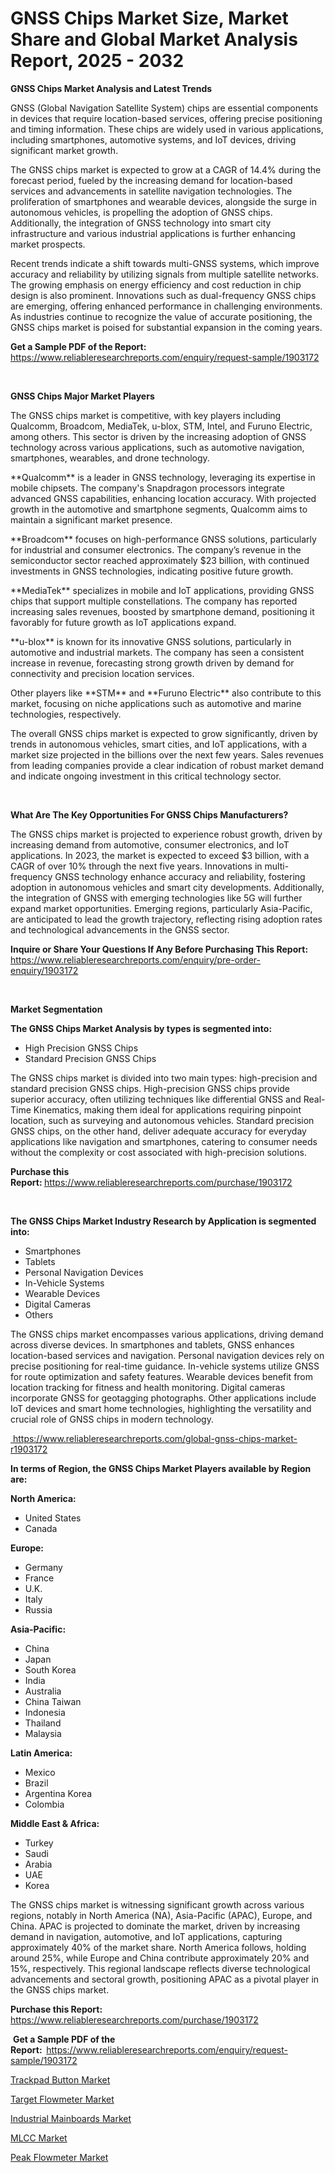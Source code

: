 <p><h1>GNSS Chips Market Size, Market Share and Global Market Analysis Report, 2025 - 2032</h1></p><p><strong>GNSS Chips Market Analysis and Latest Trends</strong></p>
<p><p>GNSS (Global Navigation Satellite System) chips are essential components in devices that require location-based services, offering precise positioning and timing information. These chips are widely used in various applications, including smartphones, automotive systems, and IoT devices, driving significant market growth.</p><p>The GNSS chips market is expected to grow at a CAGR of 14.4% during the forecast period, fueled by the increasing demand for location-based services and advancements in satellite navigation technologies. The proliferation of smartphones and wearable devices, alongside the surge in autonomous vehicles, is propelling the adoption of GNSS chips. Additionally, the integration of GNSS technology into smart city infrastructure and various industrial applications is further enhancing market prospects.</p><p>Recent trends indicate a shift towards multi-GNSS systems, which improve accuracy and reliability by utilizing signals from multiple satellite networks. The growing emphasis on energy efficiency and cost reduction in chip design is also prominent. Innovations such as dual-frequency GNSS chips are emerging, offering enhanced performance in challenging environments. As industries continue to recognize the value of accurate positioning, the GNSS chips market is poised for substantial expansion in the coming years.</p></p>
<p><strong>Get a Sample PDF of the Report:&nbsp;</strong> <a href="https://www.reliableresearchreports.com/enquiry/request-sample/1903172?utm_campaign=113&utm_medium=2&utm_source=Github&utm_content=ia&utm_term=06042025&utm_id=gnss-chips">https://www.reliableresearchreports.com/enquiry/request-sample/1903172</a></p>
<p>&nbsp;</p>
<p><strong>GNSS Chips Major Market Players</strong></p>
<p><p>The GNSS chips market is competitive, with key players including Qualcomm, Broadcom, MediaTek, u-blox, STM, Intel, and Furuno Electric, among others. This sector is driven by the increasing adoption of GNSS technology across various applications, such as automotive navigation, smartphones, wearables, and drone technology.</p><p>**Qualcomm** is a leader in GNSS technology, leveraging its expertise in mobile chipsets. The company's Snapdragon processors integrate advanced GNSS capabilities, enhancing location accuracy. With projected growth in the automotive and smartphone segments, Qualcomm aims to maintain a significant market presence.</p><p>**Broadcom** focuses on high-performance GNSS solutions, particularly for industrial and consumer electronics. The company’s revenue in the semiconductor sector reached approximately $23 billion, with continued investments in GNSS technologies, indicating positive future growth.</p><p>**MediaTek** specializes in mobile and IoT applications, providing GNSS chips that support multiple constellations. The company has reported increasing sales revenues, boosted by smartphone demand, positioning it favorably for future growth as IoT applications expand.</p><p>**u-blox** is known for its innovative GNSS solutions, particularly in automotive and industrial markets. The company has seen a consistent increase in revenue, forecasting strong growth driven by demand for connectivity and precision location services. </p><p>Other players like **STM** and **Furuno Electric** also contribute to this market, focusing on niche applications such as automotive and marine technologies, respectively.</p><p>The overall GNSS chips market is expected to grow significantly, driven by trends in autonomous vehicles, smart cities, and IoT applications, with a market size projected in the billions over the next few years. Sales revenues from leading companies provide a clear indication of robust market demand and indicate ongoing investment in this critical technology sector.</p></p>
<p>&nbsp;</p>
<p><strong>What Are The Key Opportunities For GNSS Chips Manufacturers?</strong></p>
<p><p>The GNSS chips market is projected to experience robust growth, driven by increasing demand from automotive, consumer electronics, and IoT applications. In 2023, the market is expected to exceed $3 billion, with a CAGR of over 10% through the next five years. Innovations in multi-frequency GNSS technology enhance accuracy and reliability, fostering adoption in autonomous vehicles and smart city developments. Additionally, the integration of GNSS with emerging technologies like 5G will further expand market opportunities. Emerging regions, particularly Asia-Pacific, are anticipated to lead the growth trajectory, reflecting rising adoption rates and technological advancements in the GNSS sector.</p></p>
<p><strong>Inquire or Share Your Questions If Any Before Purchasing This Report:</strong> <a href="https://www.reliableresearchreports.com/enquiry/pre-order-enquiry/1903172?utm_campaign=113&utm_medium=2&utm_source=Github&utm_content=ia&utm_term=06042025&utm_id=gnss-chips">https://www.reliableresearchreports.com/enquiry/pre-order-enquiry/1903172</a></p>
<p>&nbsp;</p>
<p><strong>Market Segmentation</strong></p>
<p><strong>The GNSS Chips Market Analysis by types is segmented into:</strong></p>
<p><ul><li>High Precision GNSS Chips</li><li>Standard Precision GNSS Chips</li></ul></p>
<p><p>The GNSS chips market is divided into two main types: high-precision and standard precision GNSS chips. High-precision GNSS chips provide superior accuracy, often utilizing techniques like differential GNSS and Real-Time Kinematics, making them ideal for applications requiring pinpoint location, such as surveying and autonomous vehicles. Standard precision GNSS chips, on the other hand, deliver adequate accuracy for everyday applications like navigation and smartphones, catering to consumer needs without the complexity or cost associated with high-precision solutions.</p></p>
<p><strong>Purchase this Report:&nbsp;</strong><a href="https://www.reliableresearchreports.com/purchase/1903172?utm_campaign=113&utm_medium=2&utm_source=Github&utm_content=ia&utm_term=06042025&utm_id=gnss-chips">https://www.reliableresearchreports.com/purchase/1903172</a></p>
<p>&nbsp;</p>
<p><strong>The GNSS Chips Market Industry Research by Application is segmented into:</strong></p>
<p><ul><li>Smartphones</li><li>Tablets</li><li>Personal Navigation Devices</li><li>In-Vehicle Systems</li><li>Wearable Devices</li><li>Digital Cameras</li><li>Others</li></ul></p>
<p><p>The GNSS chips market encompasses various applications, driving demand across diverse devices. In smartphones and tablets, GNSS enhances location-based services and navigation. Personal navigation devices rely on precise positioning for real-time guidance. In-vehicle systems utilize GNSS for route optimization and safety features. Wearable devices benefit from location tracking for fitness and health monitoring. Digital cameras incorporate GNSS for geotagging photographs. Other applications include IoT devices and smart home technologies, highlighting the versatility and crucial role of GNSS chips in modern technology.</p></p>
<p><a href="https://www.reliableresearchreports.com/global-gnss-chips-market-r1903172?utm_campaign=113&utm_medium=2&utm_source=Github&utm_content=ia&utm_term=06042025&utm_id=gnss-chips">&nbsp;https://www.reliableresearchreports.com/global-gnss-chips-market-r1903172</a></p>
<p><strong>In terms of Region, the GNSS Chips Market Players available by Region are:</strong></p>
<p>
    <p> <strong> North America: </strong>
        <ul>
            <li>United States</li>
            <li>Canada</li>
        </ul>
        </p> 
    <p> <strong> Europe: </strong>
        <ul>
            <li>Germany</li>
            <li>France</li>
            <li>U.K.</li>
            <li>Italy</li>
            <li>Russia</li>
        </ul>
        </p> 
    <p> <strong> Asia-Pacific: </strong>
        <ul>
            <li>China</li>
            <li>Japan</li>
            <li>South Korea</li>
            <li>India</li>
            <li>Australia</li>
            <li>China Taiwan</li>
            <li>Indonesia</li>
            <li>Thailand</li>
            <li>Malaysia</li>
        </ul>
        </p> 
    <p> <strong> Latin America: </strong>
        <ul>
            <li>Mexico</li>
            <li>Brazil</li>
            <li>Argentina Korea</li>
            <li>Colombia</li>
        </ul>
        </p> 
    <p> <strong> Middle East & Africa: </strong>
        <ul>
            <li>Turkey</li>
            <li>Saudi</li>
            <li>Arabia</li>
            <li>UAE</li>
            <li>Korea</li>
        </ul>
    </p>
    </p>
<p><p>The GNSS chips market is witnessing significant growth across various regions, notably in North America (NA), Asia-Pacific (APAC), Europe, and China. APAC is projected to dominate the market, driven by increasing demand in navigation, automotive, and IoT applications, capturing approximately 40% of the market share. North America follows, holding around 25%, while Europe and China contribute approximately 20% and 15%, respectively. This regional landscape reflects diverse technological advancements and sectoral growth, positioning APAC as a pivotal player in the GNSS chips market.</p></p>
<p><strong>Purchase this Report: </strong><a href="https://www.reliableresearchreports.com/purchase/1903172?utm_campaign=113&utm_medium=2&utm_source=Github&utm_content=ia&utm_term=06042025&utm_id=gnss-chips">https://www.reliableresearchreports.com/purchase/1903172</a></p>
<p>&nbsp;<strong>Get a Sample PDF of the Report:&nbsp;&nbsp;</strong><a href="https://www.reliableresearchreports.com/enquiry/request-sample/1903172?utm_campaign=113&utm_medium=2&utm_source=Github&utm_content=ia&utm_term=06042025&utm_id=gnss-chips">https://www.reliableresearchreports.com/enquiry/request-sample/1903172</a></p>
<p><strong></strong></p>
<p><p><a href="https://github.com/okornevonywx/Market-Research-Report-List-1/blob/main/trackpad-button-market.md?utm_campaign=113&utm_medium=2&utm_source=Github&utm_content=ia&utm_term=06042025&utm_id=gnss-chips">Trackpad Button Market</a></p><p><a href="https://github.com/hervedeidadw/Market-Research-Report-List-1/blob/main/target-flowmeter-market.md?utm_campaign=113&utm_medium=2&utm_source=Github&utm_content=ia&utm_term=06042025&utm_id=gnss-chips">Target Flowmeter Market</a></p><p><a href="https://github.com/rreynagjysma65/Market-Research-Report-List-1/blob/main/industrial-mainboards-market.md?utm_campaign=113&utm_medium=2&utm_source=Github&utm_content=ia&utm_term=06042025&utm_id=gnss-chips">Industrial Mainboards Market</a></p><p><a href="https://github.com/abexjeliti/Market-Research-Report-List-1/blob/main/mlcc-market.md?utm_campaign=113&utm_medium=2&utm_source=Github&utm_content=ia&utm_term=06042025&utm_id=gnss-chips">MLCC Market</a></p><p><a href="https://github.com/duzcupetriv/Market-Research-Report-List-1/blob/main/peak-flowmeter-market.md?utm_campaign=113&utm_medium=2&utm_source=Github&utm_content=ia&utm_term=06042025&utm_id=gnss-chips">Peak Flowmeter Market</a></p></p>
